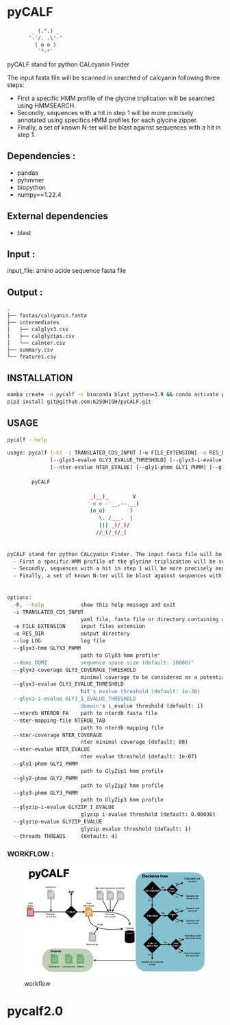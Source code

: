 # pyCALF

            _ (.".) _    
           '-'/. .\'-'   
             ( o o )     
              `"-"`  


pyCALF stand for python CALcyanin Finder

The input fasta file will be scanned in searched of calcyanin following three steps:
  - First a specific HMM profile of the glycine triplication will be searched using HMMSEARCH.
  - Secondly, sequences with a hit in step 1 will be more precisely annotated using specifics HMM profiles for each glycine zipper.
  - Finally, a set of known N-ter will be blast against sequences with a hit in step 1.

## Dependencies :
- pandas
- pyhmmer
- biopython
- numpy==1.22.4

## External dependencies
- blast 


## Input :
input_file: amino acide sequence fasta file

## Output :

```
.
├── fastas/calcyanin.fasta
├── intermediates
│   ├── calglyx3.csv
│   ├── calglyzips.csv
│   └── calnter.csv
├── summary.csv
└── features.csv
```

## INSTALLATION

```bash
mamba create -n pycalf -c bioconda blast python=3.9 && conda activate pycalf;
pip3 install git@github.com:K2SOHIGH/pyCALF.git
```

## USAGE

```bash
pycalf --help
```

```bash
usage: pycalf [-h] -i TRANSLATED_CDS_INPUT [-e FILE_EXTENSION] -o RES_DIR [--log LOG] [--glyx3-hmm GLYX3_PHMM] [--domz DOMZ] [--glyx3-coverage GLY3_COVERAGE_THRESHOLD]
              [--glyx3-evalue GLY3_EVALUE_THRESHOLD] [--glyx3-i-evalue GLY3_I_EVALUE_THRESHOLD] [--nterdb NTERDB_FA] [--nter-mapping-file NTERDB_TAB] [--nter-coverage NTER_COVERAGE]
              [--nter-evalue NTER_EVALUE] [--gly1-phmm GLY1_PHMM] [--gly2-phmm GLY2_PHMM] [--gly3-phmm GLY3_PHMM] [--glyzip-i-evalue GLYZIP_I_EVALUE] [--glyzip-evalue GLYZIP_EVALUE] [--threads THREADS]

        pyCALF

                           _(__)_        V
                          '-e e -'__,--.__)
                           (o_o)        ) 
                              \. /___.  |
                              ||| _)/_)/
                             //_(/_(/_(

                        
pyCALF stand for python CALcyanin Finder. The input fasta file will be scanned in searched of calcyanin following three steps:
  - First a specific HMM profile of the glycine triplication will be searched using HMMSEARCH.
  - Secondly, sequences with a hit in step 1 will be more precisely annotated using specifics HMM profiles for each glycine zipper.
  - Finally, a set of known N-ter will be blast against sequences with a hit in step 1.
        

options:
  -h, --help            show this help message and exit
  -i TRANSLATED_CDS_INPUT
                        yaml file, fasta file or directory containing cds fasta files
  -e FILE_EXTENSION     input files extension
  -o RES_DIR            output directory
  --log LOG             log file
  --glyx3-hmm GLYX3_PHMM
                        path to GlyX3 hmm profile" 
  --domz DOMZ           sequence space size (default: 10000)"
  --glyx3-coverage GLY3_COVERAGE_THRESHOLD
                        minimal coverage to be considered as a potential calcyanin (default: 0.62)
  --glyx3-evalue GLY3_EVALUE_THRESHOLD
                        hit's evalue threshold (default: 1e-30)
  --glyx3-i-evalue GLY3_I_EVALUE_THRESHOLD
                        domain's i_evalue threshold (default: 1)
  --nterdb NTERDB_FA    path to nterdb fasta file
  --nter-mapping-file NTERDB_TAB
                        path to nterdb mapping file
  --nter-coverage NTER_COVERAGE
                        nter minimal coverage (default: 80)
  --nter-evalue NTER_EVALUE
                        nter evalue threshold (default: 1e-07)
  --gly1-phmm GLY1_PHMM
                        path to GlyZip1 hmm profile 
  --gly2-phmm GLY2_PHMM
                        path to GlyZip2 hmm profile 
  --gly3-phmm GLY3_PHMM
                        path to GlyZip3 hmm profile 
  --glyzip-i-evalue GLYZIP_I_EVALUE
                        glyzip i-evalue threshold (default: 0.00036)
  --glyzip-evalue GLYZIP_EVALUE
                        glyzip evalue threshold (default: 1)
  --threads THREADS     (default: 4)
```

### WORKFLOW :
<figure><img src="pycalf.jpg"><figcaption>workflow</figcaption></figure>
 
# pycalf2.0
